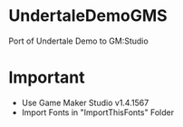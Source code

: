 # UndertaleDemoGMS
Port of Undertale Demo to GM:Studio
# Important
 - Use Game Maker Studio v1.4.1567
 - Import Fonts in "ImportThisFonts" Folder
